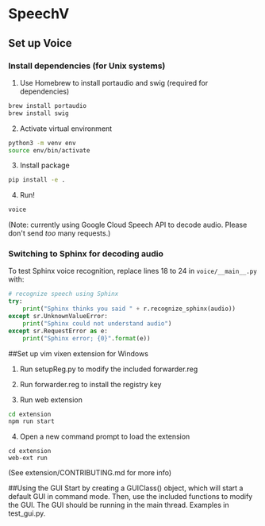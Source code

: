 # SpeechV
## Set up Voice
### Install dependencies (for Unix systems)
1. Use Homebrew to install portaudio and swig (required for dependencies)
```bash
brew install portaudio
brew install swig
```
2. Activate virtual environment
```bash
python3 -m venv env
source env/bin/activate
```
3. Install package
```bash
pip install -e .
```
4. Run!
```bash
voice
```
(Note: currently using Google Cloud Speech API to decode audio. Please don't send _too_ many requests.)

### Switching to Sphinx for decoding audio

To test Sphinx voice recognition, replace lines 18 to 24 in `voice/__main__.py` with:

```python
# recognize speech using Sphinx
try:
    print("Sphinx thinks you said " + r.recognize_sphinx(audio))
except sr.UnknownValueError:
    print("Sphinx could not understand audio")
except sr.RequestError as e:
    print("Sphinx error; {0}".format(e))
```


##Set up vim vixen extension for Windows
1. Run setupReg.py to modify the included forwarder.reg

2. Run forwarder.reg to install the registry key

3. Run web extension
```bash
cd extension
npm run start
```

4. Open a new command prompt to load the extension
```
cd extension
web-ext run
```

(See extension/CONTRIBUTING.md for more info)

##Using the GUI
Start by creating a GUIClass() object, which will start a default GUI in command mode. Then, use the included functions to modify the GUI. The GUI should be running in the main thread. Examples in test_gui.py.